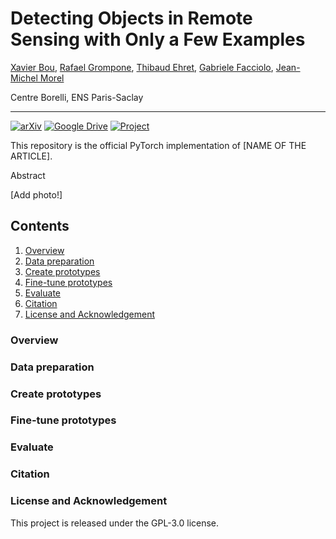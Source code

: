 # Detecting Objects in Remote Sensing with Only a Few Examples

[Xavier Bou](https://www.linkedin.com/in/xavier-bou-hernandez-39b517134/), [Rafael Grompone](https://scholar.google.fr/citations?user=GLovf4UAAAAJ&hl=en), [Thibaud Ehret](https://tehret.github.io), [Gabriele Facciolo](http://gfacciol.github.io/), [Jean-Michel Morel](https://sites.google.com/site/jeanmichelmorelcmlaenscachan/)

Centre Borelli, ENS Paris-Saclay

---

[![arXiv](https://img.shields.io/badge/paper-arxiv-brightgreen)]()
[![Google Drive](https://img.shields.io/badge/demo-IPOL-blueviolet)]()
[![Project](https://img.shields.io/badge/project%20web-github.io-red)]()

This repository is the official PyTorch implementation of [NAME OF THE ARTICLE].

Abstract

[Add photo!]

## Contents

1. [Overview](#Overview)
1. [Data preparation](#Data-preparation)
1. [Create prototypes](#Create-prototypes)
1. [Fine-tune prototypes](#Fine-tune-prototypes)
1. [Evaluate](#Evaluate)
1. [Citation](#Citation)
1. [License and Acknowledgement](#License-and-Acknowledgement)

### Overview

### Data preparation

### Create prototypes

### Fine-tune prototypes

### Evaluate

### Citation

### License and Acknowledgement

This project is released under the GPL-3.0 license.
